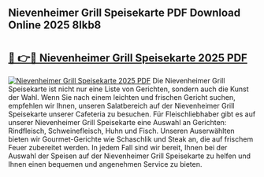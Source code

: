 ## Nievenheimer Grill Speisekarte PDF Download Online 2025 8lkb8

# <h2><a href="http://gc5lfz.nevu.top/?p=Nievenheimer+Grill+Speisekarte">🔗 👉🔴 Nievenheimer Grill Speisekarte 2025 PDF</a></h2>

[![Nievenheimer Grill Speisekarte 2025 PDF](https://i.imgur.com/dBaPXMq.png)](http://gc5lfz.nevu.top/?p=Nievenheimer+Grill+Speisekarte)
Die Nievenheimer Grill Speisekarte ist nicht nur eine Liste von Gerichten, sondern auch die Kunst der Wahl. Wenn Sie nach einem leichten und frischen Gericht suchen, empfehlen wir Ihnen, unseren Salatbereich auf der Nievenheimer Grill Speisekarte unserer Cafeteria zu besuchen. Für Fleischliebhaber gibt es auf unserer Nievenheimer Grill Speisekarte eine Auswahl an Gerichten: Rindfleisch, Schweinefleisch, Huhn und Fisch. Unseren Auserwählten bieten wir Gourmet-Gerichte wie Schaschlik und Steak an, die auf frischem Feuer zubereitet werden. In jedem Fall sind wir bereit, Ihnen bei der Auswahl der Speisen auf der Nievenheimer Grill Speisekarte zu helfen und Ihnen einen bequemen und angenehmen Service zu bieten.
